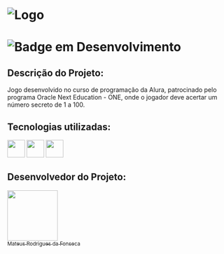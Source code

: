 # ![Logo](https://github.com/user-attachments/assets/b459eabe-d59d-47c1-b66b-458ab1dcc073)
# ![Badge em Desenvolvimento](http://img.shields.io/static/v1?label=STATUS&message=%20DESENVOLVIDO&color=GREEN&style=for-the-badge)
## Descrição do Projeto:
Jogo desenvolvido no curso de programação da Alura, patrocinado pelo programa Oracle Next Education - ONE, onde o jogador deve acertar um número secreto de 1 a 100.              

## Tecnologias utilizadas:
<img src="https://cdn.jsdelivr.net/gh/devicons/devicon@latest/icons/javascript/javascript-original.svg" width="40" height="40"/> <img src="https://cdn.jsdelivr.net/gh/devicons/devicon@latest/icons/html5/html5-original.svg" width="40" height="40"/> <img src="https://cdn.jsdelivr.net/gh/devicons/devicon@latest/icons/css3/css3-original.svg" width="40" height="40"/>

## Desenvolvedor do Projeto:
[<img loading="lazy" src="https://github.com/user-attachments/assets/f5d9a326-b2a9-4839-84da-ec4b6fedf0fc" width=115><br><sub>Mateus Rodrigues da Fonseca</sub>](https://github.com/MateusFonseca19)

